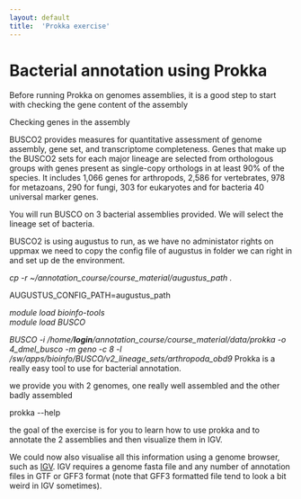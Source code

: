 ```yaml
---
layout: default
title:  'Prokka exercise'
---
```


# Bacterial annotation using Prokka

Before running Prokka on genomes assemblies, it is a good step to start with checking the gene content of the assembly

Checking genes in the assembly

BUSCO2 provides measures for quantitative assessment of genome assembly, gene set, and transcriptome completeness. Genes that make up the BUSCO2 sets for each major lineage are selected from orthologous groups with genes present as single-copy orthologs in at least 90% of the species. It includes 1,066 genes for arthropods, 2,586 for vertebrates, 978 for metazoans, 290 for fungi, 303 for eukaryotes and for bacteria 40 universal marker genes.

You will run BUSCO on 3 bacterial assemblies provided. We will select the lineage set of bacteria.

BUSCO2 is using augustus to run, as we have no administator rights on uppmax we need to copy the config file of augustus in folder we can right in and set up de the environment.

*cp -r ~/annotation_course/course_material/augustus_path .*

AUGUSTUS_CONFIG_PATH=augustus_path

_module load bioinfo-tools_  
_module load BUSCO_  


*BUSCO -i /home/__login__/annotation\_course/course\_material/data/prokka -o 4\_dmel_busco -m geno -c 8 -l /sw/apps/bioinfo/BUSCO/v2_lineage_sets/arthropoda_obd9*
Prokka is a really easy tool to use for bacterial annotation.

we provide you with 2 genomes, one really well assembled and the other badly assembled

prokka --help

the goal of the exercise is for you to learn how to use prokka and to annotate the 2 assemblies and then visualize them in IGV.



We could now also visualise all this information using a genome browser, such as [IGV](http://www.broadinstitute.org/igv/home). 
IGV requires a genome fasta file and any number of annotation files in GTF or GFF3 format (note that GFF3 formatted file tend to look a bit weird in IGV sometimes).

